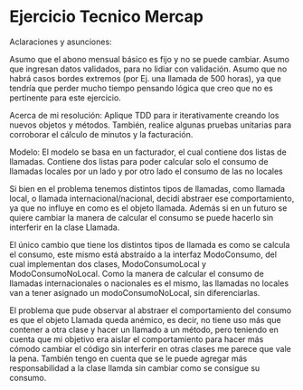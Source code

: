 # Ejercicio Tecnico Mercap

Aclaraciones y asunciones:

Asumo que el abono mensual básico es fijo y no se puede cambiar.
Asumo que ingresan datos validados, para no lidiar con validación.
Asumo que no habrá casos bordes extremos (por Ej. una llamada de 500 horas), ya que tendría que perder mucho tiempo pensando lógica que creo que no es pertinente para este ejercicio.


Acerca de mi resolución:
Aplique TDD para ir iterativamente creando los nuevos objetos y métodos.
También, realice algunas pruebas unitarias para corroborar el cálculo de minutos y la facturación.

Modelo:
El modelo se basa en un facturador, el cual contiene dos listas de llamadas. Contiene dos listas para poder calcular solo el consumo de llamadas locales por un lado y por otro lado el consumo de las no locales

Si bien en el problema tenemos distintos tipos de llamadas, como llamada local, o llamada internacional/nacional, decidí abstraer ese comportamiento, ya que no influye en como es el objeto llamada. Además si en un futuro se quiere cambiar la manera de calcular el consumo se puede hacerlo sin interferir en la clase Llamada.

El único cambio que tiene los distintos tipos de llamada es como se calcula el consumo, este mismo está abstraído a la interfaz ModoConsumo, del cual implementan dos clases, ModoConsumoLocal y ModoConsumoNoLocal. Como la manera de calcular el consumo de llamadas internacionales o nacionales es el mismo, las llamadas no locales van a tener asignado un modoConsumoNoLocal, sin diferenciarlas. 

El problema que pude observar al abstraer el comportamiento del consumo es que el objeto Llamada queda anémico, es decir, no tiene uso más que contener a otra clase y hacer un llamado a un método, pero teniendo en cuenta que mi objetivo era aislar el comportamiento para hacer más cómodo cambiar el código sin interferir en otras clases me parece que vale la pena. También tengo en cuenta que se le puede agregar más responsabilidad a la clase llamda sin cambiar como se consigue su consumo.
